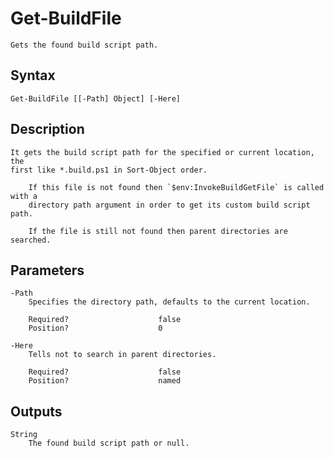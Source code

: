 # Get-BuildFile

```text
Gets the found build script path.
```

## Syntax

```text
Get-BuildFile [[-Path] Object] [-Here]
```

## Description

```text
It gets the build script path for the specified or current location, the
first like *.build.ps1 in Sort-Object order.

    If this file is not found then `$env:InvokeBuildGetFile` is called with a
    directory path argument in order to get its custom build script path.

    If the file is still not found then parent directories are searched.
```

## Parameters

```text
-Path
    Specifies the directory path, defaults to the current location.
    
    Required?                    false
    Position?                    0
```

```text
-Here
    Tells not to search in parent directories.
    
    Required?                    false
    Position?                    named
```

## Outputs

```text
String
    The found build script path or null.
```
